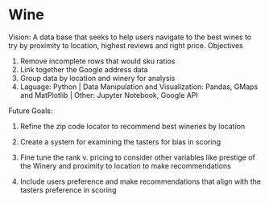 # Wine

Vision: A data base that seeks to help users navigate to the best wines to try by proximity to location, highest reviews and right price. 
Objectives
1. Remove incomplete rows that would sku ratios
2. Link together the Google address data
3. Group data by location and winery for analysis
4. Laguage:  Python | Data Manipulation and Visualization: Pandas, GMaps and MatPlotlib | Other:  Jupyter Notebook, Google API

Future Goals:
1. Refine the zip code locator to recommend best wineries by location

2. Create a system for examining the tasters for bias in scoring

3. Fine tune the rank v. pricing to consider other variables like prestige of the Winery and proximity to location to make recommendations

4. Include users preference and make recommendations that align with the tasters preference in scoring
